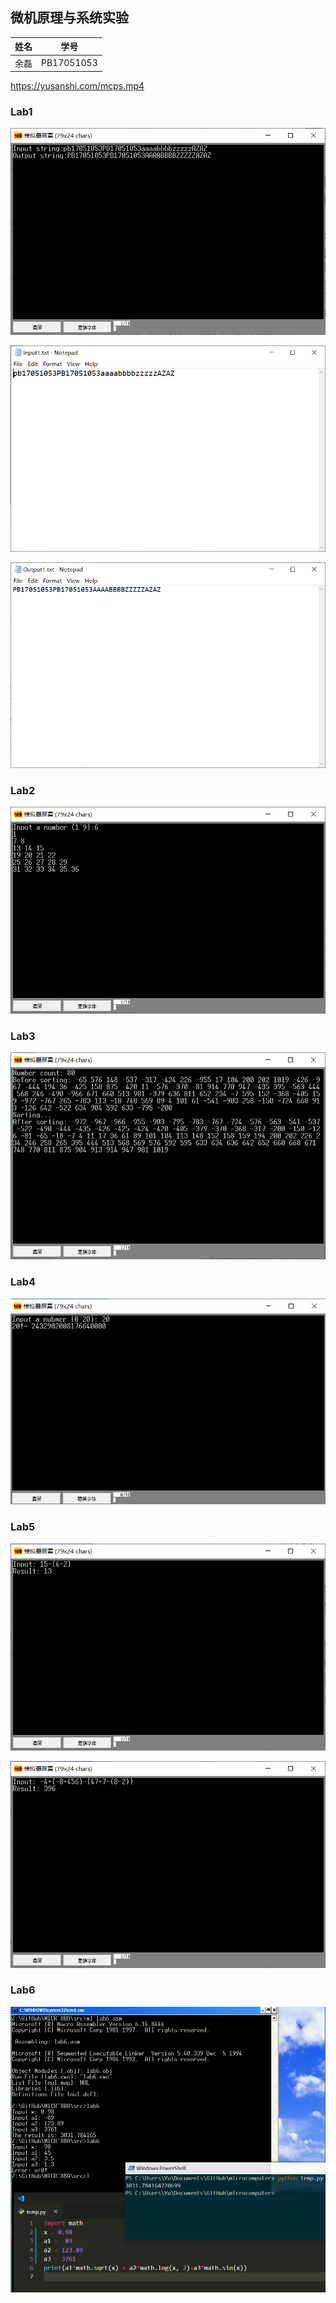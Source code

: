 ## 微机原理与系统实验

| 姓名 | 学号       |
| ---- | ---------- |
| 余磊 | PB17051053 |

https://yusanshi.com/mcps.mp4

### Lab1

![image-20191101144326306](figs/image-20191101144326306.png)

![image-20191101144430339](figs/image-20191101144430339.png)

![image-20191101144400948](figs/image-20191101144400948.png)

### Lab2

![image-20191101144600432](figs/image-20191101144600432.png)

### Lab3

![image-20191031192703292](figs/image-20191031192703292.png)

### Lab4

![image-20191101001021698](figs/image-20191101001021698.png)

### Lab5

![image-20191101144223872](figs/image-20191101144223872.png)

![image-20191101144119256](figs/image-20191101144119256.png)

### Lab6

![image-20191102222819193](figs/image-20191102222819193.png)


